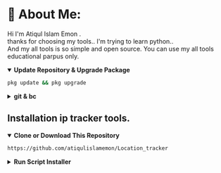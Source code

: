 # 💫 About Me:
Hi I'm Atiqul Islam Emon .<br>thanks for choosing my tools.. I'm trying to learn python..<br>And my all tools is so simple and open source. You can use my all tools educational parpus only.
<details open>
  <summary><strong>Update Repository & Upgrade Package</strong></summary>

```bash
pkg update && pkg upgrade
```

  </details>

  <details>
  <summary><strong>git & bc</strong></summary>

- Package `git` for cloning or downloading repository

```bash
pkg install git
```

  </details>

## Installation ip tracker tools.

  <details open>
  <summary><strong>Clone or Download This Repository</strong></summary>

```bash
https://github.com/atiqulislamemon/Location_tracker
```

  </details>

  <details>
  <summary><strong>Run Script Installer</strong></summary>

- Move to Folder

```bash
cd Location_tracker
```
-Run location tracker tools.

```bash
python Location_tracker.py
```

<br>.
## 🌐 Socials:
[![Facebook](https://img.shields.io/badge/Facebook-%231877F2.svg?logo=Facebook&logoColor=white)](https://facebook.com/atiqulislam8) [![Instagram](https://img.shields.io/badge/Instagram-%23E4405F.svg?logo=Instagram&logoColor=white)](https://instagram.com/atiqulislam_emon) [![Pinterest](https://img.shields.io/badge/Pinterest-%23E60023.svg?logo=Pinterest&logoColor=white)](https://pinterest.com/atiqulislamemon) [![TikTok](https://img.shields.io/badge/TikTok-%23000000.svg?logo=TikTok&logoColor=white)](https://tiktok.com/@atiqulislamemon) [![X](https://img.shields.io/badge/X-black.svg?logo=X&logoColor=white)](https://x.com/atiqul_islam0) [![YouTube](https://img.shields.io/badge/YouTube-%23FF0000.svg?logo=YouTube&logoColor=white)](https://youtube.com/@md.atiqulislamemon) [![email](https://img.shields.io/badge/Email-D14836?logo=gmail&logoColor=white)](mailto:atiqulislam.emon214@gmail.com) 

# 💻 Tech Stack:
![Java](https://img.shields.io/badge/java-%23ED8B00.svg?style=for-the-badge&logo=openjdk&logoColor=white) ![HTML5](https://img.shields.io/badge/html5-%23E34F26.svg?style=for-the-badge&logo=html5&logoColor=white) ![CSS3](https://img.shields.io/badge/css3-%231572B6.svg?style=for-the-badge&logo=css3&logoColor=white) ![Adobe](https://img.shields.io/badge/adobe-%23FF0000.svg?style=for-the-badge&logo=adobe&logoColor=white) ![Adobe Lightroom](https://img.shields.io/badge/Adobe%20Lightroom-31A8FF.svg?style=for-the-badge&logo=Adobe%20Lightroom&logoColor=white) ![Adobe Photoshop](https://img.shields.io/badge/adobe%20photoshop-%2331A8FF.svg?style=for-the-badge&logo=adobe%20photoshop&logoColor=white) ![Adobe Premiere Pro](https://img.shields.io/badge/Adobe%20Premiere%20Pro-9999FF.svg?style=for-the-badge&logo=Adobe%20Premiere%20Pro&logoColor=white) ![Canva](https://img.shields.io/badge/Canva-%2300C4CC.svg?style=for-the-badge&logo=Canva&logoColor=white)
# 📊 GitHub Stats:
![](https://github-readme-stats.vercel.app/api?username=atiqulislamemon&theme=dark&hide_border=false&include_all_commits=false&count_private=false)<br/>
![](https://nirzak-streak-stats.vercel.app/?user=atiqulislamemon&theme=dark&hide_border=false)<br/>
![](https://github-readme-stats.vercel.app/api/top-langs/?username=atiqulislamemon&theme=dark&hide_border=false&include_all_commits=false&count_private=false&layout=compact)

### 🔝 Top Contributed Repo
![](https://github-contributor-stats.vercel.app/api?username=atiqulislamemon&limit=5&theme=dark&combine_all_yearly_contributions=true)

---

